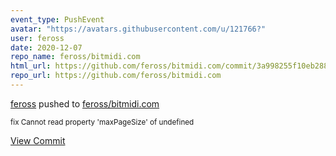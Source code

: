 ```yaml
---
event_type: PushEvent
avatar: "https://avatars.githubusercontent.com/u/121766?"
user: feross
date: 2020-12-07
repo_name: feross/bitmidi.com
html_url: https://github.com/feross/bitmidi.com/commit/3a998255f10eb2886a3c55f38865b906f7d42038
repo_url: https://github.com/feross/bitmidi.com
---
```


<a href='https://github.com/feross' target='_blank'>feross</a> pushed to <a href='https://github.com/feross/bitmidi.com' target='_blank'>feross/bitmidi.com</a>

<small>fix Cannot read property 'maxPageSize' of undefined</small>

<a href='https://github.com/feross/bitmidi.com/commit/3a998255f10eb2886a3c55f38865b906f7d42038' target='_blank'>View Commit</a>